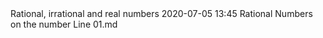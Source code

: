 <toc>
	<title>Chapter 1 : Number Systems</title>
	<description>Rational, irrational and real numbers</description>
	<topic>
		<pubDate>2020-07-05 13:45</pubDate>
		<title>1.1. Introduction</title>
		<description>Rational Numbers on the number Line</description>
		<link>01.md</link>
	</topic>
</toc>
<!--stackedit_data:
eyJoaXN0b3J5IjpbLTY0MTQyMTM2OV19
-->